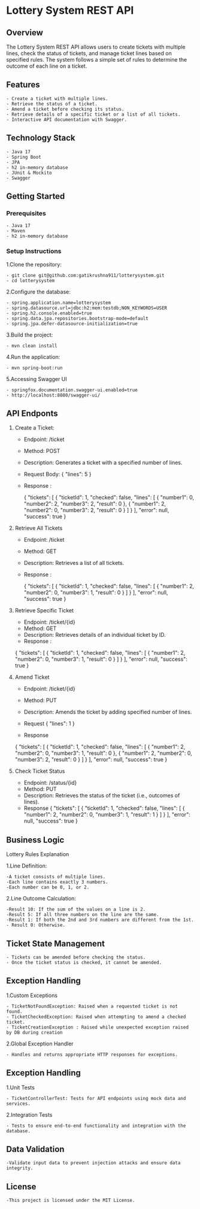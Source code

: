 # Lottery System REST API

## Overview

The Lottery System REST API allows users to create tickets with multiple lines, check the status of tickets, and manage ticket lines based on specified rules. The system follows a simple set of rules to determine the outcome of each line on a ticket.

## Features

	- Create a ticket with multiple lines.
	- Retrieve the status of a ticket.
	- Amend a ticket before checking its status.
	- Retrieve details of a specific ticket or a list of all tickets.
	- Interactive API documentation with Swagger.

## Technology Stack

	- Java 17
	- Spring Boot
	- JPA
	- h2 in-memory database
	- JUnit & Mockito
	- Swagger

## Getting Started

### Prerequisites

	- Java 17
	- Maven
	- h2 in-memory database

### Setup Instructions

1.Clone the repository:

	- git clone git@github.com:gatikrushna911/lotterysystem.git
	- cd lotterysystem
   
2.Configure the database:

	- spring.application.name=lotterysystem
	- spring.datasource.url=jdbc:h2:mem:testdb;NON_KEYWORDS=USER
	- spring.h2.console.enabled=true
	- spring.data.jpa.repositories.bootstrap-mode=default
	- spring.jpa.defer-datasource-initialization=true

3.Build the project:

	- mvn clean install

4.Run the application:

	- mvn spring-boot:run

5.Accessing Swagger UI

	- springfox.documentation.swagger-ui.enabled=true
	- http://localhost:8080/swagger-ui/


## API Endponts

1. Create a Ticket:

	 - Endpoint: /ticket
	 - Method: POST
	 - Description: Generates a ticket with a specified number of lines.
	 - Request Body:
		{
		  "lines": 5
		}
	 - Response : 
	   
	   {
	    "tickets": [
	        {
	            "ticketId": 1,
	            "checked": false,
	            "lines": [
	                {
	                    "number1": 0,
	                    "number2": 2,
	                    "number3": 2,
	                    "result": 0
	                },
	                {
	                    "number1": 2,
	                    "number2": 0,
	                    "number3": 2,
	                    "result": 0
	                }
	            ]
	        }
	    ],
	    "error": null,
	    "success": true
	}

2. Retrieve All Tickets
	
	 - Endpoint: /ticket
	 - Method: GET
	 - Description: Retrieves a list of all tickets.
	 - Response : 
	   
	   {
	  "tickets": [
	    {
	      "ticketId": 1,
	      "checked": false,
	      "lines": [
	        {
	          "number1": 2,
	          "number2": 0,
	          "number3": 1,
	          "result": 0
	        }
	      ]
	    }
	  ],
	  "error": null,
	  "success": true
	}

3. Retrieve Specific Ticket

	 - Endpoint: /ticket/{id}
	 - Method: GET
	 - Description: Retrieves details of an individual ticket by ID.
	 - Response : 
	
	  {
	    "tickets": [
	        {
	            "ticketId": 1,
	            "checked": false,
	            "lines": [
	                {
	                    "number1": 2,
	                    "number2": 0,
	                    "number3": 1,
	                    "result": 0
	                }
	            ]
	        }
	    ],
	    "error": null,
	    "success": true
	} 

4. Amend Ticket

	 - Endpoint: /ticket/{id}
	 - Method: PUT
	 - Description: Amends the ticket by adding specified number of lines.
	 - Request 
	 {
	  "lines": 1
	 }
	
	- Response
	
	 {
	    "tickets": [
	        {
	            "ticketId": 1,
	            "checked": false,
	            "lines": [
	                {
	                    "number1": 2,
	                    "number2": 0,
	                    "number3": 1,
	                    "result": 0
	                },
	                {
	                    "number1": 2,
	                    "number2": 0,
	                    "number3": 2,
	                    "result": 0
	                }
	            ]
	        }
	    ],
	    "error": null,
	    "success": true
	} 


5. Check Ticket Status

	 - Endpoint: /status/{id}
	 - Method: PUT
	 - Description: Retrieves the status of the ticket (i.e., outcomes of lines).
	 - Response
	  {
	    "tickets": [
	        {
	            "ticketId": 1,
	            "checked": false,
	            "lines": [
	                {
	                    "number1": 2,
	                    "number2": 0,
	                    "number3": 1,
	                    "result": 1
	                }
	            ]
	        }
	    ],
	    "error": null,
	    "success": true
	}

## Business Logic

Lottery Rules Explanation
   
1.Line Definition:

	-A ticket consists of multiple lines.
	-Each line contains exactly 3 numbers.
	-Each number can be 0, 1, or 2.
	
2.Line Outcome Calculation:

	-Result 10: If the sum of the values on a line is 2.
	-Result 5: If all three numbers on the line are the same.
	-Result 1: If both the 2nd and 3rd numbers are different from the 1st.
	- Result 0: Otherwise.

## Ticket State Management

	- Tickets can be amended before checking the status.
	- Once the ticket status is checked, it cannot be amended.
 
## Exception Handling

1.Custom Exceptions

	- TicketNotFoundException: Raised when a requested ticket is not found.
	- TicketCheckedException: Raised when attempting to amend a checked ticket.
	- TicketCreationException : Raised while unexpected exception raised by DB during creation 
	
2.Global Exception Handler

	- Handles and returns appropriate HTTP responses for exceptions.
  
## Exception Handling

1.Unit Tests

	- TicketControllerTest: Tests for API endpoints using mock data and services.
 
2.Integration Tests

	- Tests to ensure end-to-end functionality and integration with the database.
 
  
## Data Validation 

	-Validate input data to prevent injection attacks and ensure data integrity.

## License

	-This project is licensed under the MIT License.